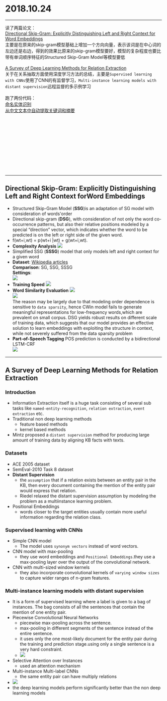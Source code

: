﻿# 2018.10.24
-------
读了两篇论文：<br>
[Directional Skip-Gram: Explicitly Distinguishing Left and Right Context for Word Embeddings](http://aclweb.org/anthology/N18-2028)<br>
主要是在原来的skip-gram模型基础上增加一个方向向量，表示该词是在中心词的左边还是右边，得到的效果比原来的skip-gram模型要好，模型的复杂程度也要比带有单词顺序特征的Structured Skip-Gram Model等模型要低<br>
<br>
[A Survey of Deep Learning Methods for Relation Extraction](https://arxiv.org/pdf/1705.03645.pdf)<br>
关于在关系抽取方面使用深度学习方法的总结，主要是`Supervised learning with CNNs`使用了CNN的有监督学习，`Multi-instance learning models with distant supervision`远程监督的多示例学习<br>
<br>
跑了两份代码：<br>
[命名实体识别](https://github.com/Determined22/zh-NER-TF)<br>
[从中文文本中自动提取关键词和摘要](https://github.com/letiantian/TextRank4ZH)<br>

<br>
<br>
<br>
<br>
<br>
<br>
<br>
<br>
<br>
<br>

















--------------------------
## Directional Skip-Gram: Explicitly Distinguishing Left and Right Context forWord Embeddings

* Structured Skip-Gram Model (**SSG**)is an adaptation of SG model with consideration of words'order
* Directional skip-gram (**DSG**), with consideration of not only the word co-occurrence patterns, but also their relative positions modeled by a special “direction” vector, which indicates whether the word to be predicted is on the left or right side of the given word.
* f(wt+i,wt) = p(wt+i |wt) + g(wt+i,wt).
* **Complexity Analysis**
    ![](https://github.com/qiuxingfa/picture_/blob/master/2018.10/9cf5647062d6b7c05ead04c8b32911f.png)<br>
* Simplified SSG (**SSSG**) model that only models left and right context for a given word
* **Dataset**: [Wikipedia articles](https://dumps.wikimedia.org/enwiki/latest/)<br>
    **Comparison**: SG, SSG, SSSG<br>
    **Settings**: <br>
        ![](https://github.com/qiuxingfa/picture_/blob/master/2018.10/41600009d743a0e53f7a1c24b57a703.png)<br>
* **Training Speed**
        ![](https://github.com/qiuxingfa/picture_/blob/master/2018.10/95df93d000745ca5d8e8435d52d14a8.png)<br>
* **Word Similarity Evaluation**
    ![](https://github.com/qiuxingfa/picture_/blob/master/2018.10/b39f186f231aee55fd4fb99177370a6.png)<br>
    ![](https://github.com/qiuxingfa/picture_/blob/master/2018.10/3da08ca55027667481e7a5c455e8133.png)<br>
    The reason may be largely due to that modeling order dependence is sensitive to `data sparsity`, hence CWin model fails to generate meaningful representations for low-frequency words,which are prevalent on small corpus.
    DSG yields robust results on different scale of training data, which suggests that our model provides an effective solution to learn embeddings with exploiting the structure in context, while not severely suffered from the data sparsity problem
* **Part-of-Speech Tagging**
    POS prediction is conducted by a bidirectional LSTM-CRF<br>
![](https://github.com/qiuxingfa/picture_/blob/master/2018.10/9fd49714ad0c1149cc9e41bd58ccd22.png)<br>

----------
## A Survey of Deep Learning Methods for Relation Extraction

### Introduction
* Information Extraction itself is a huge task consisting of several sub tasks like `named-entity-recognition`, `relation extraction`, `event extraction` etc.
* Traditional non deep learning methods
    * feature based methods
    * kernel based methods
* Mintz proposed a `distant supervision` method for producing large amount of training data by aligning KB facts with texts.

### Datasets
* ACE 2005 dataset
* SemEval-2010 Task 8 dataset
* **Distant Supervision**
    * the `assumption` that if a relation exists between an entity pair in the KB, then every document containing the mention of the entity pair would express that relation.
    * Riedel relaxed the distant supervision assumption by modeling the problem as a multiinstance learning problem.
* Positional Embeddings
    * words closer to the target entities usually contain more useful information regarding the relation class.

### Supervised learning with CNNs
* Simple CNN model
    * The model uses `synonym vectors` instead of word vectors.
* CNN model with max-pooling
    * they use word embeddings and `Positional Embeddings`.they use  a max-pooling layer over the output of the convolutional network.
* CNN with multi-sized window kernels
    * they also incorporate convolutional kernels of `varying window sizes` to capture wider ranges of n-gram features.

### Multi-instance learning models with distant supervision
* It is a form of supervised learning where a label is given to a bag of instances. The bag consists of all the sentences that contain the mention of one entity pair.
* Piecewise Convolutional Neural Networks
    * piecewise max-pooling across the sentence.
    * max-pooling in different segments of the sentence instead of the entire sentence.
    * it uses only the one most-likely document for the entity pair during the training and prediction stage.using only a single sentence is a very hard constraint.
    * ![](https://github.com/qiuxingfa/picture_/blob/master/2018.10/a96130e204e58183615f633ca5b59d9.png)<br>
* Selective Attention over Instances
    * used an attention mechanism
* Multi-instance Multi-label CNNs
    * the same entity pair can have multiply relations
* ![](https://github.com/qiuxingfa/picture_/blob/master/2018.10/4d043f2dabc6bd8823468a6742073e6.png)<br>
* the deep learning models perform significantly better than the non deep  learning models









